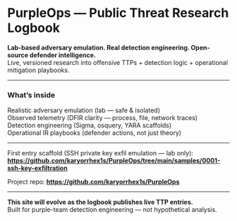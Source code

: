 # PurpleOps — Public Threat Research Logbook

**Lab-based adversary emulation. Real detection engineering. Open-source defender intelligence.**  
Live, versioned research into offensive TTPs + detection logic + operational mitigation playbooks.

---

### What’s inside
Realistic adversary emulation (lab — safe & isolated)  
Observed telemetry (DFIR clarity — process, file, network traces)  
Detection engineering (Sigma, osquery, YARA scaffolds)  
Operational IR playbooks (defender actions, not just theory)  

---

  First entry scaffold (SSH private key exfil emulation — lab only):  
**https://github.com/karyorrhex1s/PurpleOps/tree/main/samples/0001-ssh-key-exfiltration**

  Project repo: **https://github.com/karyorrhex1s/PurpleOps**

---

**This site will evolve as the logbook publishes live TTP entries.**  
Built for purple-team detection engineering — not hypothetical analysis.
